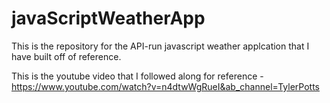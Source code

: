 # javaScriptWeatherApp
This is the repository for the API-run javascript weather applcation that I have built off of reference.

This is the youtube video that I followed along for reference - https://www.youtube.com/watch?v=n4dtwWgRueI&ab_channel=TylerPotts
